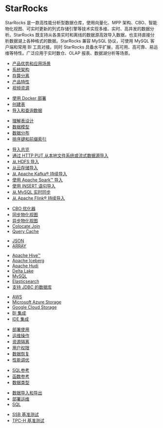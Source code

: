 # StarRocks

  StarRocks 是一款高性能分析型数据仓库，使用向量化、MPP 架构、CBO、智能物化视图、可实时更新的列式存储引擎等技术实现多维、实时、高并发的数据分析。StarRocks 既支持从各类实时和离线的数据源高效导入数据，也支持直接分析数据湖上各种格式的数据。StarRocks 兼容 MySQL 协议，可使用 MySQL 客户端和常用 BI 工具对接。同时 StarRocks 具备水平扩展，高可用、高可靠、易运维等特性。广泛应用于实时数仓、OLAP 报表、数据湖分析等场景。

<NavBox>
<NavBoxPart title="StarRocks 入门">
<NavBoxPartItem title="产品介绍​">

- [产品优势和应用场景](../introduction/what_is_starrocks.md)
- [系统架构](../introduction/Architecture.md)
- [存算分离](../deployment/deploy_shared_data.md)
- [产品特性](../introduction/Features.md)
- [视频资源](../faq/Video.md)

</NavBoxPartItem>
</NavBoxPart>

<NavBoxPart>
<NavBoxPartItem title="快速开始​">

- [使用 Docker 部署](../quick_start/deploy_with_docker.md)
- [创建表](../quick_start/Create_table.md)
- [导入和查询数据](../quick_start/Import_and_query.md)

</NavBoxPartItem>
</NavBoxPart>
</NavBox>

<NavBox>
<NavBoxPart title="表设计​">
<NavBoxPartItem>

- [理解表设计](../table_design/StarRocks_table_design.md)
- [数据模型](../table_design/table_types/table_types.md)
- [数据分布](../table_design/Data_distribution.md)
- [排序键和前缀索引](../table_design/Sort_key.md)

</NavBoxPartItem>
</NavBoxPart>

<NavBoxPart title="数据导入​">
<NavBoxPartItem>

- [导入总览](../loading/Loading_intro.md)
- [通过 HTTP PUT 从本地文件系统或流式数据源导入](../loading/StreamLoad.md)
- [从 HDFS 导入](../loading/hdfs_load.md)
- [从云存储导入](../loading/cloud_storage_load.md)
- [从 Apache Kafka® 持续导入](../loading/RoutineLoad.md)
- [使用 Apache Spark™ 导入](../loading/SparkLoad.md)
- [使用 INSERT 语句导入](../loading/InsertInto.md)
- [从 MySQL 实时同步](../loading/Flink_cdc_load.md)
- [从 Apache Flink® 持续导入](../loading/Flink-connector-starrocks.md)

</NavBoxPartItem>
</NavBoxPart>
</NavBox>

<NavBox>
<NavBoxPart title="数据查询​">
<NavBoxPartItem title="提高查询性能">

- [CBO 优化器](../using_starrocks/Cost_based_optimizer.md)
- [同步物化视图](../using_starrocks/Materialized_view-single_table.md)
- [异步物化视图](../using_starrocks/Materialized_view.md)
- [Colocate Join](../using_starrocks/Colocate_join.md)
- [Query Cache](../using_starrocks/query_cache.md)

</NavBoxPartItem>
<NavBoxPartItem title="查询半结构化数据">

- [JSON](../sql-reference/sql-statements/data-types/JSON.md)
- [ARRAY](../sql-reference/sql-statements/data-types/Array.md)

</NavBoxPartItem>
</NavBoxPart>

<NavBoxPart>
<NavBoxPartItem title="查询外部数据源​">

- [Apache Hive™](../data_source/catalog/hive_catalog.md)
- [Apache Iceberg](../data_source/catalog/iceberg_catalog.md)
- [Apache Hudi](../data_source/catalog/hudi_catalog.md)
- [Delta Lake](../data_source/catalog/deltalake_catalog.md)
- [MySQL](../data_source/External_table.md#mysql-外部表)
- [Elasticsearch](../data_source/External_table.md#elasticsearch-外部表)
- [支持 JDBC 的数据库](../data_source/catalog/jdbc_catalog.md)

</NavBoxPartItem>
<NavBoxPartItem title="外部系统集成​">

- [AWS](../integrations/authenticate_to_aws_resources.md)
- [Microsoft Azure Storage](../integrations/authenticate_to_azure_storage.md)
- [Google Cloud Storage](../integrations/authenticate_to_gcs.md)
- [BI 集成](../integrations/BI_integrations/Hex.md)
- [IDE 集成](../integrations/IDE_integrations/DataGrip.md)

</NavBoxPartItem>
</NavBoxPart>
</NavBox>

<NavBox>
<NavBoxPart title="管理 StarRocks">
<NavBoxPartItem>

- [部署使用](../administration/Build_in_docker.md)
- [运维操作](../administration/Scale_up_down.md)
- [资源隔离](../administration/monitor_manage_big_queries.md)
- [用户权限](../administration/privilege_overview.md)
- [数据恢复](../administration/Data_recovery.md)
- [性能调优](../administration/Query_planning.md)

</NavBoxPartItem>
</NavBoxPart>

<NavBoxPart title="参考​">
<NavBoxPartItem>

- [SQL参考](../sql-reference/sql-statements/account-management/ALTER%20USER.md)
- [函数参考](../sql-reference/sql-functions/date-time-functions/convert_tz.md)
- [数据类型](../sql-reference/sql-statements/data-types/TINYINT.md)
</NavBoxPartItem>
</NavBoxPart>
</NavBox>

<NavBox>
<NavBoxPart title="常见问题​">
<NavBoxPartItem>

- [数据导入和导出](../faq/loading/Loading_faq.md)
- [部署运维](../faq/Deploy_faq.md)
- [SQL](../faq/Sql_faq.md)

</NavBoxPartItem>
</NavBoxPart>

<NavBoxPart title="性能测试​">
<NavBoxPartItem>

- [SSB 基准测试](../benchmarking/SSB_Benchmarking.md)
- [TPC-H 基准测试](../benchmarking/TPC-H_Benchmark.md)

</NavBoxPartItem>
</NavBoxPart>
</NavBox>
